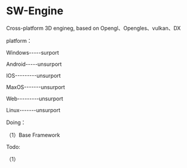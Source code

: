 # SW-Engine

Cross-platform  3D engineg, based on Opengl、Opengles、vulkan、DX

platform：

Windows-----surport

Android-----unsurport

IOS---------unsurport

MaxOS-------unsurport

Web---------unsurport

Linux-------unsurport

Doing：

（1）Base Framework

Todo:

（1）

